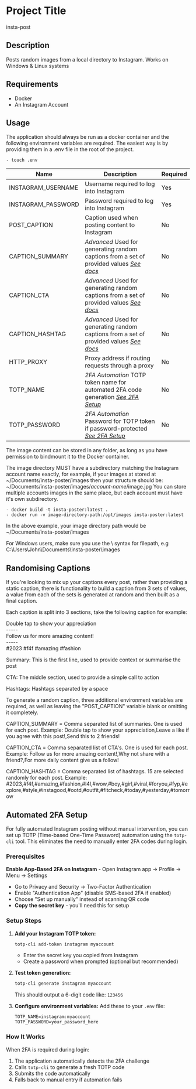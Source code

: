 # Project Title

insta-post

## Description

Posts random images from a local directory to Instagram. Works on Windows & Linux systems


## Requirements

- Docker
- An Instagram Account

## Usage

The application should always be run as a docker container and the following environment variables are required. The easiest way is by providing them in a .env file in the root of the project.

```
- touch .env
```

| Name      | Description | Required |
| ----------- | ----------- | ----------- |
| INSTAGRAM_USERNAME    |   Username required to log into Instagram   | Yes |
| INSTAGRAM_PASSWORD  |   Password required to log into Instagram   | Yes |
| POST_CAPTION  |    Caption used when posting content to Instagram     | No |
| CAPTION_SUMMARY | *Advanced* Used for generating random captions from a set of provided values [*See docs*](#randomising-captions) | No |
| CAPTION_CTA | *Advanced* Used for generating random captions from a set of provided values [*See docs*](#randomising-captions) | No |
| CAPTION_HASHTAG | *Advanced* Used for generating random captions from a set of provided values [*See docs*](#randomising-captions) | No |
| HTTP_PROXY | Proxy address if routing requests through a proxy | No |
| TOTP_NAME | *2FA Automation* TOTP token name for automated 2FA code generation [*See 2FA Setup*](#automated-2fa-setup) | No |
| TOTP_PASSWORD | *2FA Automation* Password for TOTP token if password-protected [*See 2FA Setup*](#automated-2fa-setup) | No |


The image content can be stored in any folder, as long as you have permission to bindmount it to the Docker container.

The image directory MUST have a subdirectory matching the Instagram account name exactly, for example, if your images at stored at ~/Documents/insta-poster/images then your structure should be: ~/Documents/insta-poster/images/*account-name*/image.jpg
You can store multiple accounts images in the same place, but each account must have it's own subdirectory.

```
- docker build -t insta-poster:latest .
- docker run -v image-directory-path:/opt/images insta-poster:latest
```

In the above example, your image directory path would be ~/Documents/insta-poster/images

For Windows users, make sure you use the \ syntax for filepath, e.g C:\Users\John\Documents\insta-poster\images


## Randomising Captions

If you're looking to mix up your captions every post, rather than providing a static caption, there is functionality to build a caption from 3 sets of values, a value from each of the sets is generated at random and then built as a final caption.

Each caption is split into 3 sections, take the following caption for example:

Double tap to show your appreciation\
\-----\
Follow us for more amazing content!\
\-----\
#2023 #f4f #amazing #fashion


Summary: This is the first line, used to provide context or summarise the post

CTA: The middle section, used to provide a simple call to action

Hashtags: Hashtags separated by a space

To generate a random caption, three additional environment variables are required, as well as leaving the "POST_CAPTION" variable blank or omitting it completely.

CAPTION_SUMMARY = Comma separated list of summaries. One is used for each post. Example:
Double tap to show your appreciation,Leave a like if you agree with this post!,Send this to 2 friends!

CAPTION_CTA = Comma separated list of CTA's. One is used for each post. Example:
Follow us for more amazing content!,Why not share with a friend?,For more daily content give us a follow!

CAPTION_HASHTAG = Comma separated list of hashtags. 15 are selected randomly for each post. Example:
#2023,#f4f,#amazing,#fashion,#l4l,#wow,#boy,#girl,#viral,#foryou,#fyp,#explore,#style,#instagood,#ootd,#outfit,#fitcheck,#today,#yesterday,#tomorrow

## Automated 2FA Setup

For fully automated Instagram posting without manual intervention, you can set up TOTP (Time-based One-Time Password) automation using the `totp-cli` tool. This eliminates the need to manually enter 2FA codes during login.

### Prerequisites

**Enable App-Based 2FA on Instagram**
    - Open Instagram app → Profile → Menu → Settings
   - Go to Privacy and Security → Two-Factor Authentication
   - Enable "Authentication App" (disable SMS-based 2FA if enabled)
   - Choose "Set up manually" instead of scanning QR code
   - **Copy the secret key** - you'll need this for setup

### Setup Steps

1. **Add your Instagram TOTP token:**
   ```bash
   totp-cli add-token instagram myaccount
   ```
   - Enter the secret key you copied from Instagram
   - Create a password when prompted (optional but recommended)

2. **Test token generation:**
   ```bash
   totp-cli generate instagram myaccount
   ```
   This should output a 6-digit code like: `123456`

3. **Configure environment variables:**
   Add these to your `.env` file:
   ```env
   TOTP_NAME=instagram:myaccount
   TOTP_PASSWORD=your_password_here
   ```

### How It Works

When 2FA is required during login:
1. The application automatically detects the 2FA challenge
2. Calls `totp-cli` to generate a fresh TOTP code
3. Submits the code automatically
4. Falls back to manual entry if automation fails
